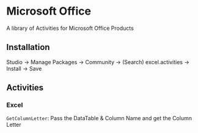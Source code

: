 # Microsoft Office

A library of Activities for Microsoft Office Products

## Installation
Studio -> Manage Packages -> Community -> (Search) excel.activities -> Install -> Save

## Activities
### Excel
`GetColumnLetter`: Pass the DataTable & Column Name and get the Column Letter
